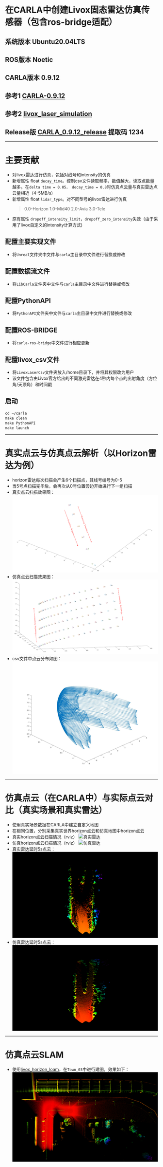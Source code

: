 # 在CARLA中创建Livox固态雷达仿真传感器（包含ros-bridge适配）
## 系统版本 Ubuntu20.04LTS
## ROS版本 Noetic
## CARLA版本 0.9.12
## 参考1 [CARLA-0.9.12](https://carla.readthedocs.io/en/0.9.12/) 
## 参考2 [livox_laser_simulation](https://github.com/Livox-SDK/livox_laser_simulation)
## Release版 [CARLA_0.9.12_release](https://pan.baidu.com/s/1V3IVloabLNuIfS1HWm7JEA) 提取码 1234
---
# 主要贡献
+ 对livox雷达进行仿真，包括对线号和intensity的仿真
+ 新增属性 float `decay_time`。控制csv文件读取频率，数值越大，读取点数量越多。在`delta time = 0.05， decay_time = 0.8`时仿真点云量与真实雷达点云量相近（4-5MB/s）
+ 新增属性 float `lidar_type`。对不同型号的livox雷达进行仿真
    >0.0-Horizon
    1.0-Mid40
    2.0-Avia
    3.0-Tele
+ 原有属性 `dropoff_intensity_limit`，`dropoff_zero_intensity`失效（由于采用了livox自定义的intensity计算方式)

## 配置主要实现文件
+ 将`Unreal`文件夹中文件与`carla`主目录中文件进行替换或修改

## 配置数据流文件
+ 将`LibCarla`文件夹中文件与`carla`主目录中文件进行替换或修改

## 配置PythonAPI
+ 将`PythonAPI`文件夹中文件与`carla`主目录中文件进行替换或修改

## 配置ROS-BRIDGE
+ 将`carla-ros-bridge`中文件进行相应更新

## 配置livox_csv文件
+ 将`LivoxLaserCsv`文件夹放入/home目录下，并将其权限改为用户
+ 该文件包含由Livox官方给出的不同激光雷达在4秒内每个点的出射角度（方位角/天顶角）和时间戳

## 启动

```
cd ~/carla
make clean
make PythonAPI
make launch
```

---
# 真实点云与仿真点云解析（以Horizon雷达为例）
+ horizon雷达每次扫描会产生6个扫描点，其线号编号为0-5
+ 当5号点扫描完毕后，会再次从0号位置旁边开始进行下一组扫描
+ 真实点云扫描效果图：
![真实单次扫描效果](pic/real_scan_points.png)
+ 仿真点云扫描效果图：
![仿真单次扫描效果](pic/simulation_scan_points.png)
+ csv文件中点云分布如图：
![csv仿真](pic/simulation_loop.jpg)

---
# 仿真点云（在CARLA中）与实际点云对比（真实场景和真实雷达）
+ 使用真实场景数据在CARLA中建立自定义地图
+ 在相同位置，分别采集真实世界horizon点云和仿真地图中horizon点云
+ 真实horizon点云扫描情况（rviz）
![真实雷达](pic/real_scan.gif)
+ 仿真horizon点云扫描情况（rviz）
![仿真雷达](pic/simulation_scan.gif)
+ 真实雷达延时5s点云：
![真实延时](pic/decay_5_real.png)
+ 仿真雷达延时5s点云：
![仿真延时](pic/decay_5_sim.png)

---
# 仿真点云SLAM
+ 使用[livox_horizon_loam](https://github.com/Livox-SDK/livox_horizon_loam)，在`Town_03`中进行建图，效果如下：
![loam_map](pic/loam_town03.png)
